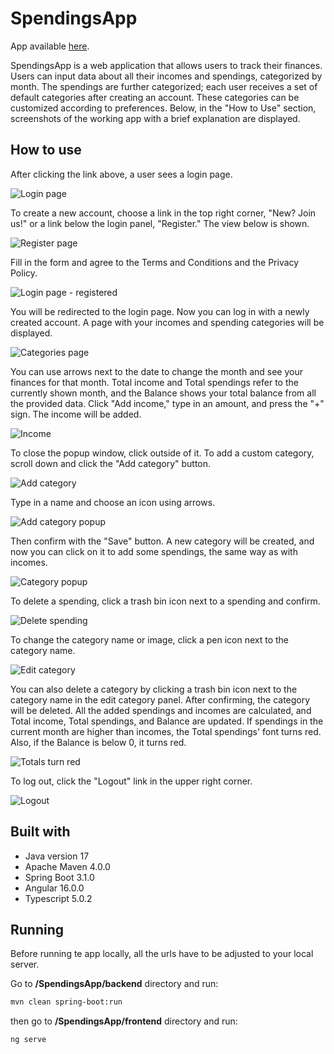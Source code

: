 # SpendingsApp

App available [here](https://spendingsapp-frontend-production.up.railway.app/ "Hogwarts Student Management System").

SpendingsApp is a web application that allows users to track their finances. Users can input data about all their incomes and spendings, categorized by month. The spendings are further categorized; each user receives a set of default categories after creating an account. These categories can be customized according to preferences. Below, in the "How to Use" section, screenshots of the working app with a brief explanation are displayed.

## How to use

After clicking the link above, a user sees a login page.

![Login page](screenshots/1.png)

To create a new account, choose a link in the top right corner, "New? Join us!" or a link below the login panel, "Register." The view below is shown.

![Register page](screenshots/2.png)

Fill in the form and agree to the Terms and Conditions and the Privacy Policy.

![Login page - registered](screenshots/3.png)

You will be redirected to the login page. Now you can log in with a newly created account. A page with your incomes and spending categories will be displayed.

![Categories page](screenshots/4.png)

You can use arrows next to the date to change the month and see your finances for that month. Total income and Total spendings refer to the currently shown month, and the Balance shows your total balance from all the provided data. Click "Add income," type in an amount, and press the "+" sign. The income will be added.

![Income](screenshots/5.png)

To close the popup window, click outside of it. To add a custom category, scroll down and click the "Add category" button.

![Add category](screenshots/6.png)

Type in a name and choose an icon using arrows.

![Add category popup](screenshots/7.png)

Then confirm with the "Save" button. A new category will be created, and now you can click on it to add some spendings, the same way as with incomes.

![Category popup](screenshots/8.png)

To delete a spending, click a trash bin icon next to a spending and confirm.

![Delete spending](screenshots/9.png)

To change the category name or image, click a pen icon next to the category name.

![Edit category](screenshots/10.png)

You can also delete a category by clicking a trash bin icon next to the category name in the edit category panel. After confirming, the category will be deleted. All the added spendings and incomes are calculated, and Total income, Total spendings, and Balance are updated. If spendings in the current month are higher than incomes, the Total spendings' font turns red. Also, if the Balance is below 0, it turns red.

![Totals turn red](screenshots/11.png)

To log out, click the "Logout" link in the upper right corner.

![Logout](screenshots/12.png)

## Built with
- Java version 17
- Apache Maven 4.0.0
- Spring Boot 3.1.0
- Angular 16.0.0
- Typescript 5.0.2

## Running
Before running te app locally, all the urls have to be adjusted to your local server.

Go to **/SpendingsApp/backend** directory and run:

```bash
mvn clean spring-boot:run
```

then go to **/SpendingsApp/frontend** directory and run:

```bash
ng serve
```
